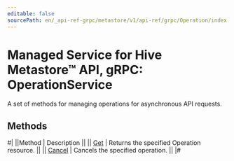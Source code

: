 ```yaml
---
editable: false
sourcePath: en/_api-ref-grpc/metastore/v1/api-ref/grpc/Operation/index.md
---
```


# Managed Service for Hive Metastore™ API, gRPC: OperationService

A set of methods for managing operations for asynchronous API requests.

## Methods

#|
||Method | Description ||
|| [Get](get.md) | Returns the specified Operation resource. ||
|| [Cancel](cancel.md) | Cancels the specified operation. ||
|#